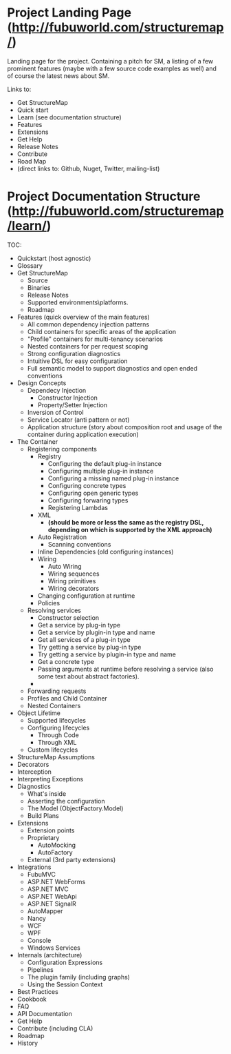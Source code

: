 # Project Landing Page (http://fubuworld.com/structuremap/)

Landing page for the project. Containing a pitch for SM, a listing of a few prominent features (maybe with a few source code examples as well) and of course the latest news about SM.

Links to:

- Get StructureMap
- Quick start
- Learn (see documentation structure)
- Features
- Extensions
- Get Help
- Release Notes
- Contribute
- Road Map
- (direct links to: Github, Nuget, Twitter, mailing-list)

# Project Documentation Structure (http://fubuworld.com/structuremap/learn/)

TOC:
- Quickstart (host agnostic)
- Glossary
- Get StructureMap
	- Source
	- Binaries
	- Release Notes
	- Supported environments\platforms.
	- Roadmap
- Features (quick overview of the main features)
	- All common dependency injection patterns
	- Child containers for specific areas of the application
	- "Profile" containers for multi-tenancy scenarios
	- Nested containers for per request scoping
	- Strong configuration diagnostics
	- Intuitive DSL for easy configuration
	- Full semantic model to support diagnostics and open ended conventions
- Design Concepts	
	- Dependecy Injection
		- Constructor Injection		
		- Property/Setter Injection		
	- Inversion of Control
	- Service Locator (anti pattern or not)
	- Application structure	(story about composition root and usage of the container during application execution)
- The Container
	- Registering components
		- Registry
			- Configuring the default plug-in instance 
			- Configuring multiple plug-in instance
			- Configuring a missing named plug-in instance
			- Configuring concrete types
			- Configuring open generic types
			- Configuring forwaring types
			- Registering Lambdas
		- XML
			- **(should be more or less the same as the registry DSL, depending on which is supported by the XML approach)**		
		- Auto Registration
			- Scanning conventions
		- Inline Dependencies (old configuring instances)
		- Wiring	
			- Auto Wiring
			- Wiring sequences
			- Wiring primitives
			- Wiring decorators
		- Changing configuration at runtime
		- Policies
	- Resolving services
		- Constructor selection
		- Get a service by plug-in type
		- Get a service by plugin-in type and name
		- Get all services of a plug-in type 
		- Try getting a service by plug-in type
		- Try getting a service by plugin-in type and name
		- Get a concrete type
		- Passing arguments at runtime before resolving a service (also some text about abstract factories).
		- 
	- Forwarding requests
	- Profiles and Child Container
	- Nested Containers	
- Object Lifetime
	- Supported lifecycles
	- Configuring lifecycles
		- Through Code
		- Through XML
	- Custom lifecycles
- StructureMap Assumptions
- Decorators
- Interception
- Interpreting Exceptions
- Diagnostics
	- What's inside	
	- Asserting the configuration	
	- The Model (ObjectFactory.Model)
	- Build Plans
- Extensions
	- Extension points
	- Proprietary
		- AutoMocking
		- AutoFactory 
	- External (3rd party extensions)
- Integrations
	- FubuMVC
	- ASP.NET WebForms
	- ASP.NET MVC
	- ASP.NET WebApi
	- ASP.NET SignalR
	- AutoMapper
	- Nancy
	- WCF
	- WPF
	- Console
	- Windows Services
- Internals (architecture)
	- Configuration Expressions
 	- Pipelines
 	- The plugin family (including graphs) 	
 	- Using the Session Context 	
- Best Practices
- Cookbook
- FAQ
- API Documentation
- Get Help
- Contribute (including CLA)
- Roadmap
- History
